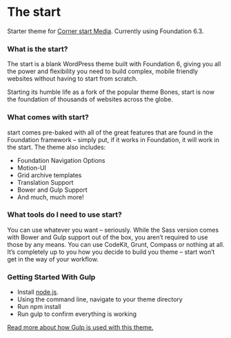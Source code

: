# The start

Starter theme for [Corner start Media](http://cornerstart.media). 
Currently using Foundation 6.3.

### What is the start?
The start is a blank WordPress theme built with Foundation 6, giving you all the power and flexibility you need to build complex, mobile friendly websites without having to start from scratch.

Starting its humble life as a fork of the popular theme Bones, start is now the foundation of thousands of websites across the globe.

### What comes with start?
start comes pre-baked with all of the great features that are found in the Foundation framework – simply put, if it works in Foundation, it will work in the start. The theme also includes:

- Foundation Navigation Options
- Motion-UI
- Grid archive templates
- Translation Support
- Bower and Gulp Support
- And much, much more!

### What tools do I need to use start?
You can use whatever you want – seriously. While the Sass version comes with Bower and Gulp support out of the box, you aren’t required to use those by any means. You can use CodeKit, Grunt, Compass or nothing at all. It’s completely up to you how you decide to build you theme – start won’t get in the way of your workflow.

### Getting Started With Gulp
- Install [node.js](https://nodejs.org).
- Using the command line, navigate to your theme directory
- Run npm install
- Run gulp to confirm everything is working

[Read more about how Gulp is used with this theme.](http://jointswp.com/docs/gulp/)